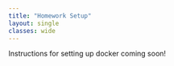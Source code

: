 ```yaml
---
title: "Homework Setup"
layout: single
classes: wide
---
```


Instructions for setting up docker coming soon!
